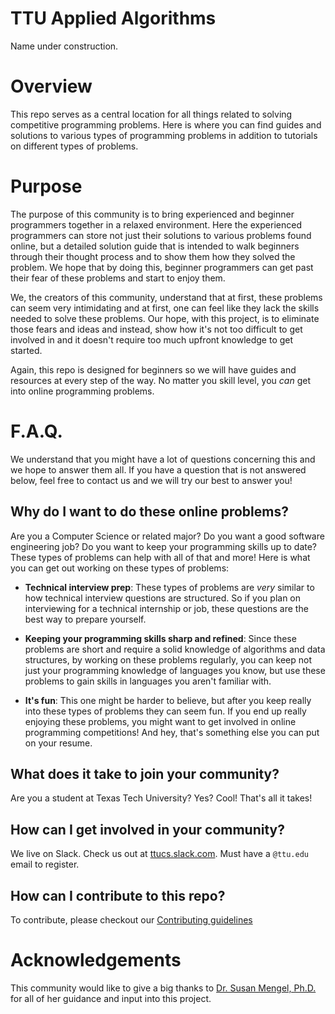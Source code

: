 # TTU Applied Algorithms
Name under construction.

# Overview
This repo serves as a central location for all things related to solving competitive programming problems. Here is where you can find guides and solutions to various types of programming problems in addition to tutorials on different types of problems.

# Purpose
The purpose of this community is to bring experienced and beginner programmers together in a relaxed environment. Here the experienced programmers can store not just their solutions to various problems found online, but a detailed solution guide that is intended to walk beginners through their thought process and to show them how they solved the problem. We hope that by doing this, beginner programmers can get past their fear of these problems and start to enjoy them.

We, the creators of this community, understand that at first, these problems can seem very intimidating and at first, one can feel like they lack the skills needed to solve these problems. Our hope, with this project, is to eliminate those fears and ideas and instead, show how it's not too difficult to get involved in and it doesn't require too much upfront knowledge to get started.

Again, this repo is designed for beginners so we will have guides and resources at every step of the way. No matter you skill level, you _can_ get into online programming problems.

# F.A.Q.
We understand that you might have a lot of questions concerning this and we hope to answer them all. If you have a question that is not answered below, feel free to contact us and we will try our best to answer you!

## Why do I want to do these online problems?
Are you a Computer Science or related major? Do you want a good software engineering job? Do you want to keep your programming skills up to date? These types of problems can help with all of that and more!
Here is what you can get out working on these types of problems:
- **Technical interview prep**: These types of problems are _very_ similar to how technical interview questions are structured. So if you plan on interviewing for a technical internship or job, these questions are the best way to prepare yourself.

- **Keeping your programming skills sharp and refined**: Since these problems are short and require a solid knowledge of algorithms and data structures, by working on these problems regularly, you can keep not just your programming knowledge of languages you know, but use these problems to gain skills in languages you aren't familiar with.

- **It's fun**: This one might be harder to believe, but after you keep really into these types of problems they can seem fun. If you end up really enjoying these problems, you might want to get involved in online programming competitions! And hey, that's something else you can put on your resume.

## What does it take to join your community?
Are you a student at Texas Tech University? Yes? Cool! That's all it takes!

## How can I get involved in your community?
We live on Slack. Check us out at [ttucs.slack.com](ttucs.slack.com). Must have a `@ttu.edu` email to register.

## How can I contribute to this repo?
To contribute, please checkout our [Contributing guidelines](/CONTRIBUTING.md)


# Acknowledgements
This community would like to give a big thanks to [Dr. Susan Mengel, Ph.D.](http://www.depts.ttu.edu/coe/dean/faculty/faculty.php?name=Susan%20A.%20Mengel) for all of her guidance and input into this project.

